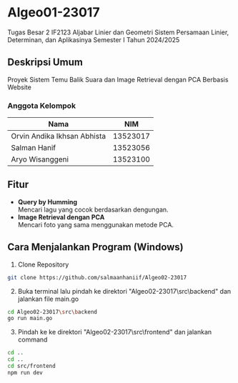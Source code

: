 # Algeo01-23017
Tugas Besar 2 IF2123 Aljabar Linier dan Geometri Sistem Persamaan Linier, Determinan, dan Aplikasinya Semester I Tahun 2024/2025

## Deskripsi Umum
Proyek Sistem Temu Balik Suara dan Image Retrieval dengan PCA Berbasis Website

### Anggota Kelompok
|            Nama             |      NIM      |
| --------------------------  | ------------- |
| Orvin Andika Ikhsan Abhista |    13523017   |
| Salman Hanif                |    13523056   |
| Aryo Wisanggeni             |    13523100   |

## Fitur
* **Query by Humming** <br>
Mencari lagu yang cocok berdasarkan dengungan.
* **Image Retrieval dengan PCA** <br>
Mencari foto yang sama menggunakan metode PCA.

## Cara Menjalankan Program (Windows)
1. Clone Repository 
```sh
git clone https://github.com/salmaanhaniif/Algeo02-23017
```
2. Buka terminal lalu pindah ke direktori "Algeo02-23017\src\backend" dan jalankan file main.go
```sh
cd Algeo02-23017\src\backend
go run main.go
```
3. Pindah ke ke direktori "Algeo02-23017\src\frontend" dan jalankan command
```sh
cd ..
cd ..
cd src/frontend
npm run dev
```

